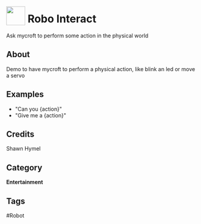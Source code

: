 # <img src="https://raw.githack.com/FortAwesome/Font-Awesome/master/svgs/solid/robot.svg" card_color="#FF0000" width="50" height="50" style="vertical-align:bottom"/> Robo Interact
Ask mycroft to perform some action in the physical world

## About
Demo to have mycroft to perform a physical action, like blink an led or move a servo

## Examples
* "Can you {action}"
* "Give me a {action}"

## Credits
Shawn Hymel

## Category
**Entertainment**

## Tags
#Robot


